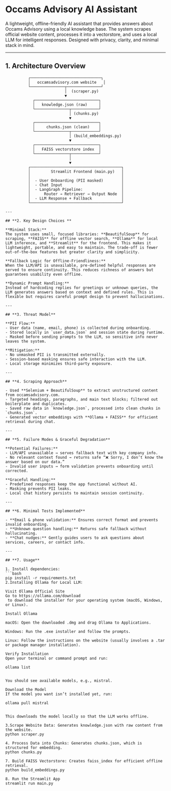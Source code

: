 # Occams Advisory AI Assistant

A lightweight, offline-friendly AI assistant that provides answers about Occams Advisory using a local knowledge base. The system scrapes official website content, processes it into a vectorstore, and uses a local LLM for intelligent responses. Designed with privacy, clarity, and minimal stack in mind.

---

## **1. Architecture Overview**

```text
          ┌───────────────────────────────┐
          │   occamsadvisory.com website   │
          └───────────────┬───────────────┘
                          │  (scraper.py)
                          ▼
            ┌────────────────────────────┐
            │   knowledge.json (raw)     │
            └───────────────┬────────────┘
                            │ (chunks.py)
                            ▼
            ┌────────────────────────────┐
            │     chunks.json (clean)    │
            └───────────────┬────────────┘
                            │ (build_embeddings.py)
                            ▼
            ┌────────────────────────────┐
            │   FAISS vectorstore index  │
            └───────────────┬────────────┘
                            │
                            ▼
          ┌────────────────────────────────────────┐
          │         Streamlit Frontend (main.py)   │
          │                                        │
          │  - User Onboarding (PII masked)        │
          │  - Chat Input                          │
          │  - LangGraph Pipeline:                 │
          │      Router → Retriever → Output Node  │
          │  - LLM Response + Fallback             │
          └────────────────────────────────────────┘

---

## **2. Key Design Choices **

**Minimal Stack:**  
The system uses small, focused libraries: **BeautifulSoup** for scraping, **FAISS** for offline vector search, **Ollama** for local LLM inference, and **Streamlit** for the frontend. This makes it lightweight, portable, and easy to maintain. The trade-off is fewer out-of-the-box features but greater clarity and simplicity.

**Fallback Logic for Offline-Friendliness:**  
When the LLM/API is unavailable, pre-defined helpful responses are served to ensure continuity. This reduces richness of answers but guarantees usability even offline.

**Dynamic Prompt Handling:**  
Instead of hardcoding replies for greetings or unknown queries, the LLM generates answers based on context and defined rules. This is flexible but requires careful prompt design to prevent hallucinations.

---

## **3. Threat Model**

**PII Flow:**  
- User data (name, email, phone) is collected during onboarding.  
- Stored locally in `user_data.json` and session state during runtime.  
- Masked before sending prompts to the LLM, so sensitive info never leaves the system.

**Mitigation:**  
- No unmasked PII is transmitted externally.  
- Session-based masking ensures safe interaction with the LLM.  
- Local storage minimizes third-party exposure.

---

## **4. Scraping Approach**

- Used **Selenium + BeautifulSoup** to extract unstructured content from occamsadvisory.com.  
- Targeted headings, paragraphs, and main text blocks; filtered out boilerplate and duplicates.  
- Saved raw data in `knowledge.json`, processed into clean chunks in `chunks.json`.  
- Generated vector embeddings with **Ollama + FAISS** for efficient retrieval during chat.

---

## **5. Failure Modes & Graceful Degradation**

**Potential Failures:**  
- LLM/API unavailable → serves fallback text with key company info.  
- No relevant context found → returns safe “❌ Sorry, I don’t know the answer based on our data.”  
- Invalid user inputs → form validation prevents onboarding until corrected.

**Graceful Handling:**  
- Predefined responses keep the app functional without AI.  
- Masking prevents PII leaks.  
- Local chat history persists to maintain session continuity.

---

## **6. Minimal Tests Implemented**

- **Email & phone validation:** Ensures correct format and prevents invalid onboarding.  
- **Unknown question handling:** Returns safe fallback without hallucinating.  
- **Chat nudges:** Gently guides users to ask questions about services, careers, or contact info.

---

## **7. Usage**

1. Install dependencies:  
```bash
pip install -r requirements.txt
2.Installing Ollama for Local LLM:

Visit Ollama Official Site
Go to https://ollama.com/download
 to download the installer for your operating system (macOS, Windows, or Linux).

Install Ollama

macOS: Open the downloaded .dmg and drag Ollama to Applications.

Windows: Run the .exe installer and follow the prompts.

Linux: Follow the instructions on the website (usually involves a .tar or package manager installation).

Verify Installation
Open your terminal or command prompt and run:

ollama list


You should see available models, e.g., mistral.

Download the Model
If the model you want isn’t installed yet, run:

ollama pull mistral


This downloads the model locally so that the LLM works offline.

3.Scrape Website Data: Generates knowledge.json with raw content from the website.
python scraper.py

4. Process Data into Chunks: Generates chunks.json, which is structured for embedding.
python chunks.py

7. Build FAISS Vectorstore: Creates faiss_index for efficient offline retrieval.
python build_embeddings.py

8. Run the Streamlit App
streamlit run main.py
